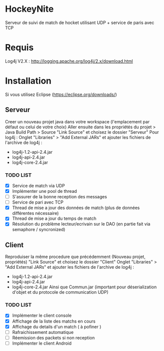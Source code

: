 # HockeyNite
Serveur de suivi de match de hocket utilisant UDP + service de paris avec TCP

# Requis
Log4j V2.X : http://logging.apache.org/log4j/2.x/download.html

# Installation
Si vous utilisez Eclipse (https://eclipse.org/downloads/)

## Serveur
Creer un nouveau projet java dans votre workspace (l'emplacement par défaut ou celui de votre choix)
Aller ensuite dans les propriétés du projet > Java Build Path > Source
"Link Source" et choisez le dossier "Serveur"
Pour log4j : 
Onglet "Libraries" > "Add External JARs" et ajouter les fichiers de l'archive de log4j :
- log4j-1.2-api-2.4.jar
- log4j-api-2.4.jar
- log4j-core-2.4.jar

### TODO LIST
- [x] Service de match via UDP
- [x] Implémenter une pool de thread
- [ ] S'assurer de la bonne reception des messages
- [ ] Service de pari avec TCP
- [x] Thread de mise a jour des données de match (plus de données différentes nécessaire)
- [x] Thread de mise a jour du temps de match
- [x] Résolution du problème lecteur/ecrivain sur le DAO (en partie fait via semaphore / syncronized)

## Client
Reproduiser la même procedure que précédemment
(Nouveau projet, propriétés)
"Link Source" et choisez le dossier "Client"
Onglet "Libraries" > "Add External JARs" et ajouter les fichiers de l'archive de log4j :
- log4j-1.2-api-2.4.jar
- log4j-api-2.4.jar
- log4j-core-2.4.jar
Ainsi que Commun.jar (important pour déserialization d'objet et du protocole de communication UDP)

### TODO LIST
- [x] Implémenter le client console
- [x] Affichage de la liste des matchs en cours
- [x] Affichage du details d'un match ( à pofiner )
- [ ] Rafraichissement automatique
- [ ] Réemission des packets si non reception
- [ ] Implémenter le client Android
